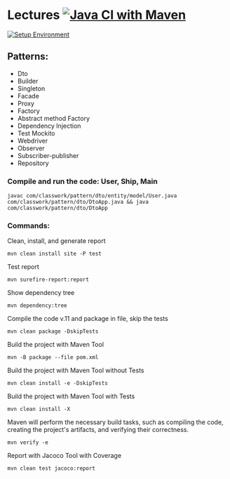 # Lectures [![Java CI with Maven](https://github.com/GFLCourses6/lection/actions/workflows/maven.yml/badge.svg)](https://github.com/GFLCourses6/lection/actions/workflows/maven.yml)

[![Setup Environment](https://github.com/GFLCourses6/lection/actions/workflows/setup.yml/badge.svg)](https://github.com/GFLCourses6/lection/actions/workflows/setup.yml)

## Patterns:
  - Dto
  - Builder
  - Singleton
  - Facade
  - Proxy
  - Factory
  - Abstract method Factory
  - Dependency Injection
  - Test Mockito
  - Webdriver
  - Observer
  - Subscriber-publisher
  - Repository

### Compile and run the code: User, Ship, Main
`javac com/classwork/pattern/dto/entity/model/User.java com/classwork/pattern/dto/DtoApp.java && java com/classwork/pattern/dto/DtoApp`

### Commands:

Clean, install, and generate report

`mvn clean install site -P test`

Test report

`mvn surefire-report:report`

Show dependency tree

`mvn dependency:tree`

Compile the code v.11 and package in file, skip the tests

`mvn clean package -DskipTests`

Build the project with Maven Tool

`mvn -B package --file pom.xml`

Build the project with Maven Tool without Tests

`mvn clean install -e -DskipTests`

Build the project with Maven Tool with Tests

`mvn clean install -X`

Maven will perform the necessary build tasks, such as compiling the code,
creating the project's artifacts, and verifying their correctness.

`mvn verify -e`

Report with Jacoco Tool with Coverage

`mvn clean test jacoco:report`
